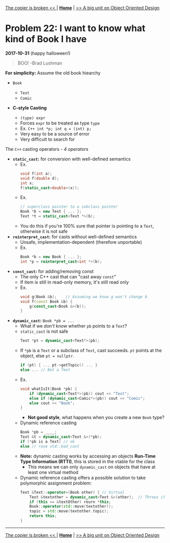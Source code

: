 [The copier is broken << ](./problem_21.md) | [**Home**](../README.md) | [>> A big unit on Object Oriented Design](./object_oriented_design.md)

# Problem 22: I want to know what kind of Book I have
**2017-10-31** (happy halloween!) 
> BOO! -Brad Lushman

**For simplicity:** Assume the old book hiearchy

- `Book`
    - `Text`
    - `Comic`

- **C-style Casting**
    - `(type) expr`
    - Forces `expr` to be treated as type `type`
    - Ex. ```C++
            int *p;
            int q = (int) p;
          ```
    - Very easy to be a source of error
    - Very difficult to search for

The `C++` casting operators - _4 operators_
- **`static_cast`:** for conversion with well-defined semantics
    - Ex. 
        ```C++
        void f(int a); 
        void f(double d);
        int x;
        f(static_cast<double>(x));
        ```
    - Ex. 
        ```C++
        // superclass pointer to a subclass pointer
        Book *b = new Text { ... };
        Text *t = static_cast<Text *>(b);
        ```
    - You do this if you're 100% sure that pointer is pointing to a `Text`, otherwise it is not safe
- **`reinterpret_cast`:** for casts without well-defined semantics
    - Unsafe, implementation-dependent (therefore unportable)
    - Ex. 
        ```C++
        Book *b = new Book { ... };
        int *p = reinterpret_cast<int *>(b);
        ```
- **`const_cast`:** for adding/removing const
    - The only C++ cast that can "cast away `const`"
    - If item is still in read-only memory, it's still read only
    - Ex. 
        ```C++
        void g(Book &b);    // Assuming we know g won't change b 
        void f(const Book &b) {
            g(const_cast<Book &>(b));
        }
        ```
- **`dynamic_cast`:** `Book *pb = ...`
    - What if we _don't_ know whether `pb` points to a `Text`?
    - `static_cast` is not safe
        ```C++
        Text *pt = dynamic_cast<Text*>(pb);
        ```
    - If `*pb` is a `Text` or a subclass of `Text`, cast succeeds. `pt` points at the object, else `pt = nullptr`.
        ```C++
        if (pt) { ... pt->getTopic() ... }
        else ... // Not a Text
        ```
    - Ex.
        ```C++
        void whatIsIt(Book *pb) {    
            if (dynamic_cast<Text*>(pb)) cout << "Text";
            else if (dynamic_cast<Comic*>(pb)) cout << "Comic";
            else cout << "Book";
        }
        ```
        - **Not good style**, what happens when you create a new `Book` type?
    - Dynamic reference casting
        ```C++
        Book *pb = ____;
        Text &t = dynamic_cast<Text &>(*pb);
        if (*pb is a Text) // ok
        else // rase std::bad_cast
        ```
    - **Note:** dynamic casting works by accessing an objects **Run-Time Type Information (RTTI)**, this is stored in the   vtable for the class 
        - This means we can only `dynamic_cast` on objects that have at least one virtual method
    - Dynamic reference casting offers a possible solution to take polymorphic assignment problem:
        ```C++
        Text &Text::operator=(Book other) { // Virtual
            Text &textother = dynamic_cast<Text &>(other);  // Throws if other is not a Text
            if (this == &textOther) reurn *this;
            Book::operator(std::move(textother));
            topic = std::move(textother.topic);
            return this; 
        }
        ```
---
[The copier is broken << ](./problem_21.md) | [**Home**](../README.md) | [>> A big unit on Object Oriented Design](./object_oriented_design.md)

